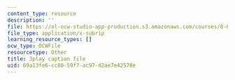```yaml
---
content_type: resource
description: ''
file: https://ol-ocw-studio-app-production.s3.amazonaws.com/courses/8-01sc-classical-mechanics-fall-2016/69a13fe6cc8059f7ac97d2ae7e42578e_qxNJGKrx3EY.vtt
file_type: application/x-subrip
learning_resource_types: []
ocw_type: OCWFile
resourcetype: Other
title: 3play caption file
uid: 69a13fe6-cc80-59f7-ac97-d2ae7e42578e
---
```

